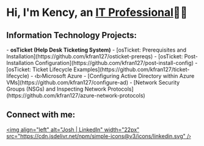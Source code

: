 <h1>Hi, I'm Kency, an <a href="https://www.linkedin.com/in/kency-francois/">IT Professional</a>👋🏾</h1>
<h2 > Information Technology Projects:</h2>
- <b>osTicket (Help Desk Ticketing System)</b>
- [osTicket: Prerequisites and Installation](https://github.com/kfran127/osticket-prereqs)
- [osTicket: Post-Installation Configuration](https://github.com/kfran127/post-install-config)
- [osTicket: Ticket Lifecycle Examples](https://github.com/kfran127/ticket-lifecycle)
- ‹b›Microsoft Azure</b>
- [Configuring Active Directory within Azure VMs](https://github.com/kfran127/configure-ad)
- [Network Security Groups (NSGs) and Inspecting Network Protocols](https://github.com/kfran127/azure-network-protocols)

<h2> Connect with me:</h2>

[<img align="left" alt="Josh | LinkedIn" width="22px" src="https://cdn.jsdelivr.net/npm/simple-icons@v3/icons/linkedin.svg" /›][linkedin]

[linkedin]: https://linkedin.com/in/kency-francois
